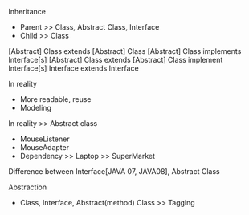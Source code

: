 Inheritance
+ Parent >> Class, Abstract Class, Interface
+ Child >> Class

[Abstract] Class extends [Abstract] Class
[Abstract] Class implements Interface[s]
[Abstract] Class extends [Abstract] Class implement Interface[s]
Interface		extends		Interface		

In reality
+ More readable, reuse
+ Modeling

In reality >> Abstract class
+ MouseListener
+ MouseAdapter
+ Dependency >> Laptop >> SuperMarket

Difference between Interface[JAVA 07, JAVA08], Abstract Class

Abstraction
+ Class, Interface, Abstract(method) Class >> Tagging

